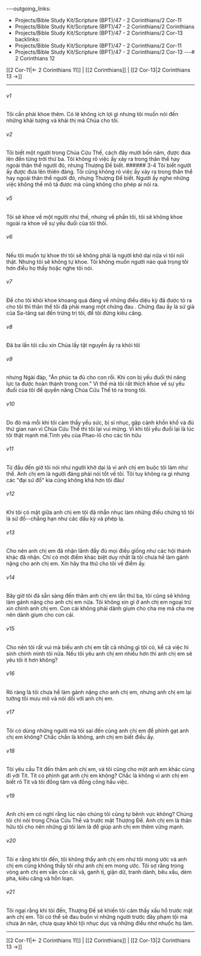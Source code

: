 ---outgoing_links:
  - Projects/Bible Study Kit/Scripture (BPT)/47 - 2 Corinthians/2 Cor-11
  - Projects/Bible Study Kit/Scripture (BPT)/47 - 2 Corinthians/2 Corinthians
  - Projects/Bible Study Kit/Scripture (BPT)/47 - 2 Corinthians/2 Cor-13
backlinks:
  - Projects/Bible Study Kit/Scripture (BPT)/47 - 2 Corinthians/2 Cor-11
  - Projects/Bible Study Kit/Scripture (BPT)/47 - 2 Corinthians/2 Cor-13
---# 2 Corinthians 12

[[2 Cor-11|← 2 Corinthians 11]] | [[2 Corinthians]] | [[2 Cor-13|2 Corinthians 13 →]]
***



###### v1 
Tôi cần phải khoe thêm. Có lẽ không ích lợi gì nhưng tôi muốn nói đến những khải tượng và khải thị mà Chúa cho tôi. 

###### v2 
Tôi biết một người trong Chúa Cứu Thế, cách đây mười bốn năm, được đưa lên đến từng trời thứ ba. Tôi không rõ việc ấy xảy ra trong thân thể hay ngoài thân thể người đó, nhưng Thượng Đế biết. ###### 3-4 Tôi biết người ấy được đưa lên thiên đàng. Tôi cũng không rõ việc ấy xảy ra trong thân thể hay ngoài thân thể người đó, nhưng Thượng Đế biết. Người ấy nghe những việc không thể mô tả được mà cũng không cho phép ai nói ra. 

###### v5 
Tôi sẽ khoe về một người như thế, nhưng về phần tôi, tôi sẽ không khoe ngoài ra khoe về sự yếu đuối của tôi thôi. 

###### v6 
Nếu tôi muốn tự khoe thì tôi sẽ không phải là người khờ dại nữa vì tôi nói thật. Nhưng tôi sẽ không tự khoe. Tôi không muốn người nào quá trọng tôi hơn điều họ thấy hoặc nghe tôi nói. 

###### v7 
Để cho tôi khỏi khoe khoang quá đáng về những điều diệu kỳ đã được tỏ ra cho tôi thì thân thể tôi đã phải mang một chứng đau . Chứng đau ấy là sứ giả của Sa-tăng sai đến trừng trị tôi, để tôi đừng kiêu căng. 

###### v8 
Đã ba lần tôi cầu xin Chúa lấy tật nguyền ấy ra khỏi tôi 

###### v9 
nhưng Ngài đáp, "Ân phúc ta đủ cho con rồi. Khi con bị yếu đuối thì năng lực ta được hoàn thành trong con." Vì thế mà tôi rất thích khoe về sự yếu đuối của tôi để quyền năng Chúa Cứu Thế tỏ ra trong tôi. 

###### v10 
Do đó mà mỗi khi tôi cảm thấy yếu sức, bị sỉ nhục, gặp cảnh khốn khổ và đủ thứ gian nan vì Chúa Cứu Thế thì tôi lại vui mừng. Vì khi tôi yếu đuối lại là lúc tôi thật mạnh mẽ.Tình yêu của Phao-lô cho các tín hữu 

###### v11 
Từ đầu đến giờ tôi nói như người khờ dại là vì anh chị em buộc tôi làm như thế. Anh chị em là người đáng phải nói tốt về tôi. Tôi tuy không ra gì nhưng các "đại sứ đồ" kia cũng không khá hơn tôi đâu! 

###### v12 
Khi tôi có mặt giữa anh chị em tôi đã nhẫn nhục làm những điều chứng tỏ tôi là sứ đồ--chẳng hạn như các dấu kỳ và phép lạ. 

###### v13 
Cho nên anh chị em đã nhận lãnh đầy đủ mọi điều giống như các hội thánh khác đã nhận. Chỉ có một điểm khác biệt duy nhất là tôi chưa hề làm gánh nặng cho anh chị em. Xin hãy tha thứ cho tôi về điểm ấy. 

###### v14 
Bây giờ tôi đã sẵn sàng đến thăm anh chị em lần thứ ba, tôi cũng sẽ không làm gánh nặng cho anh chị em nữa. Tôi không xin gì ở anh chị em ngoại trừ xin chính anh chị em. Con cái không phải dành giụm cho cha mẹ mà cha mẹ nên dành giụm cho con cái. 

###### v15 
Cho nên tôi rất vui mà biếu anh chị em tất cả những gì tôi có, kể cả việc hi sinh chính mình tôi nữa. Nếu tôi yêu anh chị em nhiều hơn thì anh chị em sẽ yêu tôi ít hơn không? 

###### v16 
Rõ ràng là tôi chưa hề làm gánh nặng cho anh chị em, nhưng anh chị em lại tưởng tôi mưu mô và nói dối với anh chị em. 

###### v17 
Tôi có dùng những người mà tôi sai đến cùng anh chị em để phỉnh gạt anh chị em không? Chắc chắn là không, anh chị em biết điều ấy. 

###### v18 
Tôi yêu cầu Tít đến thăm anh chị em, và tôi cũng cho một anh em khác cùng đi với Tít. Tít có phỉnh gạt anh chị em không? Chắc là không vì anh chị em biết rõ Tít và tôi đồng tâm và đồng công hầu việc. 

###### v19 
Anh chị em có nghĩ rằng lúc nào chúng tôi cũng tự bênh vực không? Chúng tôi chỉ nói trong Chúa Cứu Thế và trước mặt Thượng Đế. Anh chị em là thân hữu tôi cho nên những gì tôi làm là để giúp anh chị em thêm vững mạnh. 

###### v20 
Tôi e rằng khi tôi đến, tôi không thấy anh chị em như tôi mong ước và anh chị em cũng không thấy tôi như anh chị em mong ước. Tôi sợ rằng trong vòng anh chị em vẫn còn cãi vã, ganh tị, giận dữ, tranh dành, bêu xấu, dèm pha, kiêu căng và hỗn loạn. 

###### v21 
Tôi ngại rằng khi tôi đến, Thượng Đế sẽ khiến tôi cảm thấy xấu hổ trước mặt anh chị em. Tôi có thể sẽ đau buồn vì những người trước đây phạm tội mà chưa ăn năn, chưa quay khỏi tội nhục dục và những điều nhơ nhuốc họ làm.

***
[[2 Cor-11|← 2 Corinthians 11]] | [[2 Corinthians]] | [[2 Cor-13|2 Corinthians 13 →]]
